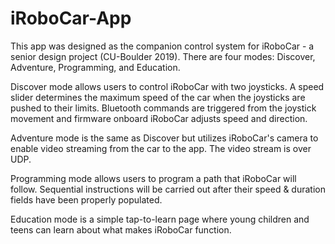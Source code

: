 # iRoboCar-App
This app was designed as the companion control system for iRoboCar - a senior design project (CU-Boulder 2019).
There are four modes: Discover, Adventure, Programming, and Education.

Discover mode allows users to control iRoboCar with two joysticks. A speed slider determines the maximum speed of the car when the joysticks are pushed to their limits. Bluetooth commands are triggered from the joystick movement and firmware onboard iRoboCar adjusts speed and direction.

Adventure mode is the same as Discover but utilizes iRoboCar's camera to enable video streaming from the car to the app. The video stream is over UDP.

Programming mode allows users to program a path that iRoboCar will follow. Sequential instructions will be carried out after their speed & duration fields have been properly populated.

Education mode is a simple tap-to-learn page where young children and teens can learn about what makes iRoboCar function.


